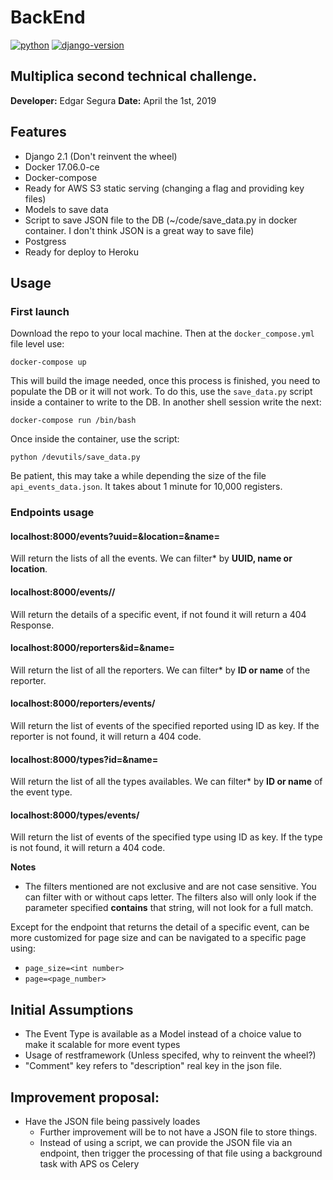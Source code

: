 # BackEnd
[![python](https://img.shields.io/badge/python-3.6-blue.svg "python 3.6")](https://docs.python.org/3/whatsnew/3.6.html) [![django-version](https://img.shields.io/badge/django-2.0-blue.svg "Django 2.1.5")](https://docs.djangoproject.com/en/2.1/)


## Multiplica second technical challenge.
**Developer:** Edgar Segura
**Date:** April the 1st, 2019

## Features

* Django 2.1 (Don't reinvent the wheel)
* Docker 17.06.0-ce
* Docker-compose
* Ready for AWS S3 static serving (changing a flag and providing key files)
* Models to save data
* Script to save JSON file to the DB (~/code/save_data.py in docker container. I don't think JSON is a great way to save file)
* Postgress
* Ready for deploy to Heroku

## Usage

### First launch
Download the repo to your local machine. Then at the `docker_compose.yml` file level use:
```shell
docker-compose up
```
This will build the image needed, once this process is finished, you need to populate the DB or it will not work. To do this, use the `save_data.py` script inside a container to write to the DB. In another shell session write the next:
```shell
docker-compose run /bin/bash
```
Once inside the container, use the script:
```
python /devutils/save_data.py
```
Be patient, this may take a while depending the size of the file `api_events_data.json`. It takes about 1 minute for 10,000 registers.

### Endpoints usage

#### localhost:8000/events?uuid=<uuid of event>&location=<coordinates>&name=<name>
Will return the lists of all the events. We can filter* by **UUID, name or location**.

#### localhost:8000/events/<uuid>/
Will return the details of a specific event, if not found it will return a 404 Response.

#### localhost:8000/reporters&id=<id of event>&name=<name>
Will return the list of all the reporters. We can filter* by **ID or name** of the reporter.

#### localhost:8000/reporters/events/<id>
Will return the list of events of the specified reported using ID as key. If the reporter is not found, it will return a 404 code.

#### localhost:8000/types?id=<id of type>&name=<name>
Will return the list of all the types availables. We can filter* by **ID or name** of the event type.

#### localhost:8000/types/events/<id>
Will return the list of events of the specified type using ID as key. If the type is not found, it will return a 404 code.

**Notes**
* The filters mentioned are not exclusive and are not case sensitive. You can filter with or without caps letter. The filters also will only look if the parameter specified **contains** that string, will not look for a full match.

Except for the endpoint that returns the detail of a specific event, can be more customized for page size and can be navigated to a specific page using:
* `page_size=<int number>`
* `page=<page_number>`


## Initial Assumptions

* The Event Type is available as a Model instead of a choice value to make it scalable for more event types
* Usage of restframework (Unless specifed, why to reinvent the wheel?)
* "Comment" key refers to "description" real key in the json file.

## Improvement proposal:
* Have the JSON file being passively loades
  * Further improvement will be to not have a JSON file to store things.
  * Instead of using a script, we can provide the JSON file via an endpoint, then trigger the processing of that file using a background task with APS os Celery
